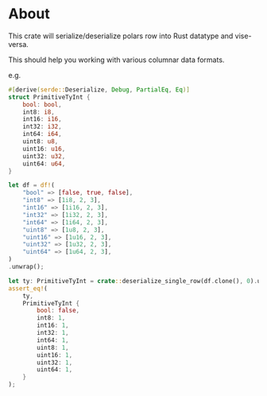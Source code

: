 # About

This crate will serialize/deserialize polars row into Rust datatype and vise-versa.

This should help you working with various columnar data formats.

e.g.

```rust
#[derive(serde::Deserialize, Debug, PartialEq, Eq)]
struct PrimitiveTyInt {
    bool: bool,
    int8: i8,
    int16: i16,
    int32: i32,
    int64: i64,
    uint8: u8,
    uint16: u16,
    uint32: u32,
    uint64: u64,
}

let df = df!(
    "bool" => [false, true, false],
    "int8" => [1i8, 2, 3],
    "int16" => [1i16, 2, 3],
    "int32" => [1i32, 2, 3],
    "int64" => [1i64, 2, 3],
    "uint8" => [1u8, 2, 3],
    "uint16" => [1u16, 2, 3],
    "uint32" => [1u32, 2, 3],
    "uint64" => [1u64, 2, 3],
)
.unwrap();

let ty: PrimitiveTyInt = crate::deserialize_single_row(df.clone(), 0).unwrap();
assert_eq!(
    ty,
    PrimitiveTyInt {
        bool: false,
        int8: 1,
        int16: 1,
        int32: 1,
        int64: 1,
        uint8: 1,
        uint16: 1,
        uint32: 1,
        uint64: 1,
    }
);
```

